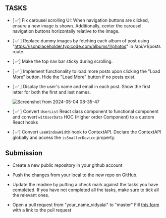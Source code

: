 ## TASKS

- [ ✅] Fix carousel scrolling UI: When navigation buttons are clicked, ensure a new image is shown. Additionally, center the carousel navigation buttons horizontally relative to the image.
- [ ✅ ] Replace dummy images by fetching each album of post using "https://jsonplaceholder.typicode.com/albums/1/photos" in /api/v1/posts route.
- [ ✅] Make the top nav bar sticky during scrolling.
- [ ✅ ] Implement functionality to load more posts upon clicking the "Load More" button. Hide the "Load More" button if no posts exist.
- [ ✅ ] Display the user's name and email in each post. Show the first letter for both the first and last names.

  ![Screenshot from 2024-05-04 08-35-47](https://github.com/vidyalai/interview-challenge-1/assets/67904627/a1dd3dca-27e8-427b-a6dc-41de00d15df1)

- [ ✅ ] Convert `UserList` React class component to functional component and convert `witUserData` HOC (Higher order Component) to a custom React hooks
- [ ✅] Convert `useWindowWidth` hook to ContextAPI. Declare the ContextAPI globally and access the `isSmallerDevice` property.



## Submission
- Create a new public repository in your github account

- Push the changes from your local to the new repo on GitHub.

- Update the readme by putting a check mark against the tasks you have completed. If you have not completed all the tasks, make sure to tick all the relevant ones. 

- Open a pull request from "your_name_vidyalai" to "master"
Fill [this form](https://docs.google.com/forms/d/e/1FAIpQLSeACdInJitqQ8hncrJdsTYEXVuts0Rb_WlMhLihXz06MTFmwA/viewform) with a link to the pull request 



